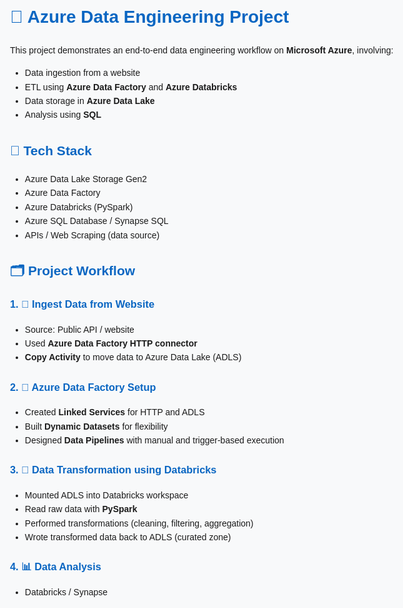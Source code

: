 <!DOCTYPE html>
<html lang="en">
<head>
  <meta charset="UTF-8">
  <title>Azure Data Engineering Project</title>
  <style>
    body {
      font-family: Arial, sans-serif;
      line-height: 1.6;
      max-width: 900px;
      margin: auto;
      padding: 40px;
      background-color: #f8f9fa;
    }
    h1, h2, h3 {
      color: #0a66c2;
    }
    code, pre {
      background-color: #eee;
      padding: 5px;
      border-radius: 4px;
    }
    .folder-structure {
      background: #f1f1f1;
      padding: 10px;
      font-family: monospace;
      border-left: 4px solid #0a66c2;
    }
  </style>
</head>
<body>

  <h1>🚀 Azure Data Engineering Project</h1>

  <p>This project demonstrates an end-to-end data engineering workflow on <strong>Microsoft Azure</strong>, involving:</p>
  <ul>
    <li>Data ingestion from a website</li>
    <li>ETL using <strong>Azure Data Factory</strong> and <strong>Azure Databricks</strong></li>
    <li>Data storage in <strong>Azure Data Lake</strong></li>
    <li>Analysis using <strong>SQL</strong></li>
  </ul>

  <h2>📌 Tech Stack</h2>
  <ul>
    <li>Azure Data Lake Storage Gen2</li>
    <li>Azure Data Factory</li>
    <li>Azure Databricks (PySpark)</li>
    <li>Azure SQL Database / Synapse SQL</li>
    <li>APIs / Web Scraping (data source)</li>
  </ul>

  <h2>🗂️ Project Workflow</h2>

  <h3>1. 🔗 Ingest Data from Website</h3>
  <ul>
    <li>Source: Public API / website</li>
    <li>Used <strong>Azure Data Factory HTTP connector</strong></li>
    <li><strong>Copy Activity</strong> to move data to Azure Data Lake (ADLS)</li>
  </ul>

  <h3>2. 🔧 Azure Data Factory Setup</h3>
  <ul>
    <li>Created <strong>Linked Services</strong> for HTTP and ADLS</li>
    <li>Built <strong>Dynamic Datasets</strong> for flexibility</li>
    <li>Designed <strong>Data Pipelines</strong> with manual and trigger-based execution</li>
  </ul>

  <h3>3. 🧪 Data Transformation using Databricks</h3>
  <ul>
    <li>Mounted ADLS into Databricks workspace</li>
    <li>Read raw data with <strong>PySpark</strong></li>
    <li>Performed transformations (cleaning, filtering, aggregation)</li>
    <li>Wrote transformed data back to ADLS (curated zone)</li>
  </ul>

  <h3>4. 📊 Data Analysis</h3>
  <ul>
    <li>Databricks / Synapse</strong></li>

  </ul>


</body>
</html>
